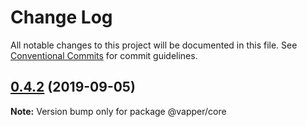 # Change Log

All notable changes to this project will be documented in this file.
See [Conventional Commits](https://conventionalcommits.org) for commit guidelines.

## [0.4.2](https://github.com/vue-contrib/homo/compare/@vapper/core@0.4.1...@vapper/core@0.4.2) (2019-09-05)

**Note:** Version bump only for package @vapper/core
